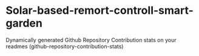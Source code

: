 # Solar-based-remort-controll-smart-garden
Dynamically generated Github Repository Contribution stats on your readmes (github-repository-contribution-stats)
